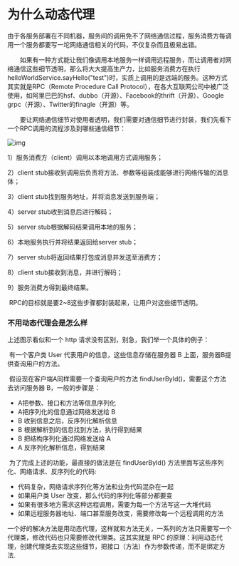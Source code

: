 # 为什么动态代理

​		由于各服务部署在不同机器，服务间的调用免不了网络通信过程，服务消费方每调用一个服务都要写一坨网络通信相关的代码，不仅复杂而且极易出错。

　　如果有一种方式能让我们像调用本地服务一样调用远程服务，而让调用者对网络通信这些细节透明，那么将大大提高生产力，比如服务消费方在执行helloWorldService.sayHello("test")时，实质上调用的是远端的服务。这种方式其实就是RPC（Remote Procedure Call Protocol），在各大互联网公司中被广泛使用，如阿里巴巴的hsf、dubbo（开源）、Facebook的thrift（开源）、Google grpc（开源）、Twitter的finagle（开源）等。

　　要让网络通信细节对使用者透明，我们需要对通信细节进行封装，我们先看下一个RPC调用的流程涉及到哪些通信细节：

![img](https://images2015.cnblogs.com/blog/522490/201510/522490-20151003120412386-363334260.png)

1）服务消费方（client）调用以本地调用方式调用服务；

2）client stub接收到调用后负责将方法、参数等组装成能够进行网络传输的消息体；

3）client stub找到服务地址，并将消息发送到服务端；

4）server stub收到消息后进行解码；

5）server stub根据解码结果调用本地的服务；

6）本地服务执行并将结果返回给server stub；

7）server stub将返回结果打包成消息并发送至消费方；

8）client stub接收到消息，并进行解码；

9）服务消费方得到最终结果。

​		RPC的目标就是要2~8这些步骤都封装起来，让用户对这些细节透明。

### 不用动态代理会是怎么样

上述图示看似和一个 http 请求没有区别，别急，我们举一个具体的例子：

​		有一个客户类 User 代表用户的信息，这些信息存储在服务器 B 上面，服务器B提供查询用户的方法。

​		假设现在客户端A同样需要一个查询用户的方法 findUserById()，需要这个方法去访问服务器 B，一般的步骤是：

+ A把参数、接口和方法等信息序列化
+ A把序列化的信息通过网络发送给 B
+ B 收到信息之后，反序列化解析信息
+ B 根据解析到的信息找到方法，执行得到结果
+ B 把结构序列化通过网络发送给 A
+ A 反序列化解析信息，得到结果

​		为了完成上述的功能，最直接的做法是在 findUserById() 方法里面写这些序列化、网络请求、反序列化的代码:

+ 代码复杂，网络请求序列化等方法和业务代码混杂在一起
+ 如果用户类 User 改变，那么代码的序列化等部分都要变
+ 如果有很多地方需求这种远程调用，需要为每一个方法写这一大堆代码
+ 如果远程服务器地址、端口甚至服务改变，需要修改每一个远程调用的方法

​		一个好的解决方法是用动态代理，这样就和方法无关，一系列的方法只需要写一个代理类，修改代码也只需要修改代理类。这其实就是 RPC 的原理：利用动态代理，创建代理类去实现这些细节，把接口（方法）作为参数传递，而不是绑定方法.

